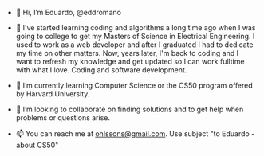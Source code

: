 - 👋 Hi, I’m Eduardo, @eddromano

- 👀 I've started learning coding and algorithms a long time ago when I was going to college to get my Masters of Science in Electrical Engineering.
I used to work as a web developer and after I graduated I had to dedicate my time on other matters. Now, years later, I'm back to coding and I want
to refresh my knowledge and get updated so I can work fulltime with what I love. Coding and software development.

- 🌱 I’m currently learning Computer Science or the CS50 program offered by Harvard University.

- 💞️ I’m looking to collaborate on finding solutions and to get help when problems or questions arise.

- 📫 You can reach me at ohlssons@gmail.com. Use subject "to Eduardo - about CS50"

<!---
eddromano/eddromano is a ✨ special ✨ repository because its `README.md` (this file) appears on your GitHub profile.
You can click the Preview link to take a look at your changes.
--->
